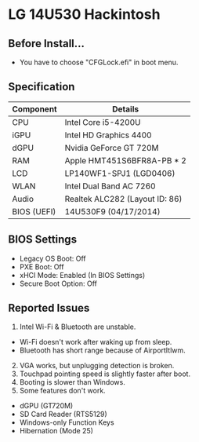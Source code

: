 # LG 14U530 Hackintosh

## Before Install...
- You have to choose "CFGLock.efi" in boot menu.

## Specification
| Component | Details |
| - | - |
| CPU | Intel Core i5-4200U |
| iGPU | Intel HD Graphics 4400 |
| dGPU | Nvidia GeForce GT 720M |
| RAM | Apple HMT451S6BFR8A-PB * 2 |
| LCD | LP140WF1-SPJ1 (LGD0406) |
| WLAN | Intel Dual Band AC 7260 |
| Audio | Realtek ALC282 (Layout ID: 86) |
| BIOS (UEFI) | 14U530F9 (04/17/2014) |

## BIOS Settings
- Legacy OS Boot: Off
- PXE Boot: Off
- xHCI Mode: Enabled (In BIOS Settings)
- Secure Boot Option: Off

## Reported Issues
1. Intel Wi-Fi & Bluetooth are unstable.
- Wi-Fi doesn't work after waking up from sleep.
- Bluetooth has short range because of AirportItlwm.
2. VGA works, but unplugging detection is broken.
3. Touchpad pointing speed is slightly faster after boot.
4. Booting is slower than Windows.
5. Some features don't work.
- dGPU (GT720M)
- SD Card Reader (RTS5129)
- Windows-only Function Keys
- Hibernation (Mode 25)
